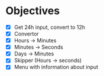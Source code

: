 # Objectives

- [X] Get 24h input, convert to 12h
- [X] Convertor
- [X] Hours -> Minutes
- [X] Minutes -> Seconds
- [X] Days -> Minutes
- [X] Skipper (Hours -> seconds)
- [X] Menu with information about input
